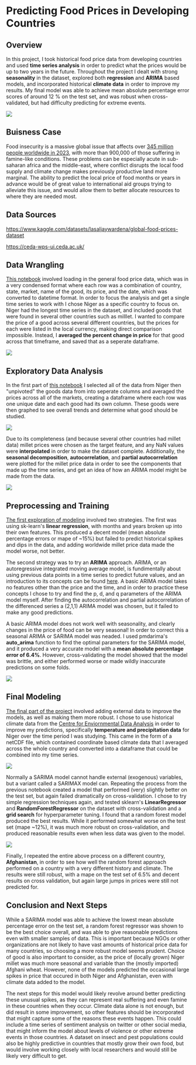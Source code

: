 # Predicting Food Prices in Developing Countries

## Overview
In this project, I took historical food price data from developing countries and used **time series analysis** in order to predict what the prices would be up to two years in the future. Throughout the project I dealt with strong **seasonality** in the dataset, explored both **regression** and **ARIMA** based models, and incorporated historical **climate data** in order to improve my results. My final model was able to achieve mean absolute percentage error scores of around 12 % on the test set, and was robust when cross-validated, but had difficulty predicting for extreme events.

![](Images/millet.jpg)

## Buisness Case
Food insecurity is a massive global issue that affects over [345 million people worldwide in 2023](https://www.wfp.org/global-hunger-crisis), with more than 900,000 of those suffering in famine-like conditions. These problems can be especially acute in sub-saharan africa and the middle-east, where conflict disrupts the local food supply and climate change makes previously productive land more marginal. The ability to predict the local price of food months or years in advance would be of great value to international aid groups trying to alleviate this issue, and would allow them to better allocate resources to where they are needed most.

## Data Sources
https://www.kaggle.com/datasets/lasaljaywardena/global-food-prices-dataset

https://ceda-wps-ui.ceda.ac.uk/

## Data Wrangling
[This notebook](Notebooks/Data_Wrangling.ipynb) involved loading in the general food price data, which was in a very condensed format where each row was a combination of country, state, market, name of the good, its price, and the date, which was converted to datetime format. In order to focus the analysis and get a single time series to work with I chose Niger as a specific country to focus on. Niger had the longest time series in the dataset, and included goods that were found in several other countries such as milllet. I wanted to compare the price of a good across several different countries, but the prices for each were listed in the local currency, making direct comparison impossible. Instead, I **averaged the percent change in price** for that good across that timeframe, and saved that as a seperate dataframe. 

![](Images/percent_change_millet.png)

## Exploratory Data Analysis
In the first part of [this notebook](Notebooks/EDA.ipynb) I selected all of the data from Niger then "unpivoted" the goods data from into seperate columns and averaged the prices across all of the markets, creating a dataframe where each row was one unique date and each good had its own column. These goods were then graphed to see overall trends and determine what good should be studied.

![](Images/Niger_food_prices.png)

Due to its completeness (and because several other countries had millet data) millet prices were chosen as the target feature, and any NaN values were **interpolated** in order to make the dataset complete. Additionally, the **seasonal decomposition**, **autocorrelation**, and **partial autocorrelation** were plotted for the millet price data in order to see the components that made up the time series, and get an idea of how an ARIMA model might be made from the data.

![](Images/Seasonal_decomp.png)

## Preprocessing and Training
[The first exploration of modeling](Notebooks/Preprocessing_and_Training.ipynb) involved two strategies. The first was using sk-learn's **linear regression**, with months and years broken up into their own features. This produced a decent model (mean absolute percentage errors or mape of ~15%) but failed to predict historical spikes and dips in the data, and adding worldwide millet price data made the model worse, not better. 

The second strategy was to try an **ARIMA** approach. ARIMA, or an autoregressive integrated moving average model, is fundimentally about using previous data points in a time series to predict future values, and an introduction to its concepts can be found [here](https://en.wikipedia.org/wiki/Autoregressive_integrated_moving_average). A basic ARIMA model takes no features other than the price and the time, and in order to practice these concepts I chose to try and find the p, d, and q parameters of the ARIMA model myself. After finding the autocorrelation and partial autocorrelation of the differenced series a (2,1,1) ARIMA model was chosen, but it failed to make any good predictions. 

A basic ARIMA model does not work well with seasonality, and clearly changes in the price of food can be very seasonal! In order to correct this a seasonal ARIMA or SARIMA model was neaded. I used pmdarima's **auto_arima** function to find the optimal parameters for the SARIMA model, and it produced a very accurate model with a **mean absolute percentage error of 6.4%**. However, cross-validating the model showed that the model was brittle, and either performed worse or made wildly inaccurate predictions on some folds.

![](Images/sarima_model.png)

## Final Modeling
[The final part of the project](Notebooks/Final_Modeling.ipynb) involved adding external data to improve the models, as well as making them more robust. I chose to use historical climate data from the [Centre for Enviornmental Data Analysis](https://ceda-wps-ui.ceda.ac.uk/) in order to improve my predictions, specifically **temperature and precipitation data** for Niger over the time period I was studying. This came in the form of a netCDF file, which contained coordinate based climate data that I averaged across the whole country and converted into a dataframe that could be combined into my time series.

![](Images/wet_days.png)

Normally a SARIMA model cannot handle external (exogenous) variables, but a variant called a SARIMAX model can. Repeating the process from the previous notebook created a model that performed (very) slightly better on the test set, but again failed dramatically on cross-validation. I chose to try simple regression techniques again, and tested sklearn's **LinearRegressor** and **RandomForestRegressor** on the dataset with cross-validation and a **grid search** for hyperparameter tuning. I found that a random forest model produced the best results. While it performed somewhat worse on the test set (mape ~12%), it was much more robust on cross-validation, and produced reasonable results even when less data was given to the model. 

![](Images/cross_validated_model.png)

Finally, I repeated the entire above process on a different country, **Afghanistan**, in order to see how well the random forest approach performed on a country with a very different history and climate. The results were still robust, with a mape on the test set of 6.5% and decent results on cross validation, but again large jumps in prices were still not predicted for. 

## Conclusion and Next Steps
While a SARIMA model was able to achieve the lowest mean absolute percentage error on the test set, a random forest regressor was shown to be the best choice overall, and was able to give reasonable predictions even with smaller samples of data. This is important because NGOs or other organizations are not likely to have vast amounts of historical price data for many countries, so choosing a more robust model seems prudent. Choice of good is also important to consider, as the price of (locally grown) Niger millet was much more seasonal and variable than the (mostly imported) Afghani wheat. However, none of the models predicted the occasional large spikes in price that occured in both Niger and Afghanistan, even with climate data added to the model. 

The next steps for this model would likely revolve around better predicting these unusual spikes, as they can represent real suffering and even famine in these countries when they occur. Climate data alone is not enough, but did result in some improvement, so other features should be incorporated that might capture some of the reasons these events happen. This could include a time series of sentiment analysis on twitter or other social media, that might inform the model about levels of violence or other extreme events in those countries. A dataset on insect and pest populations could also be highly predictive in countries that mostly grow their own food, but would involve working closely with local researchers and would still be likely very difficult to get.